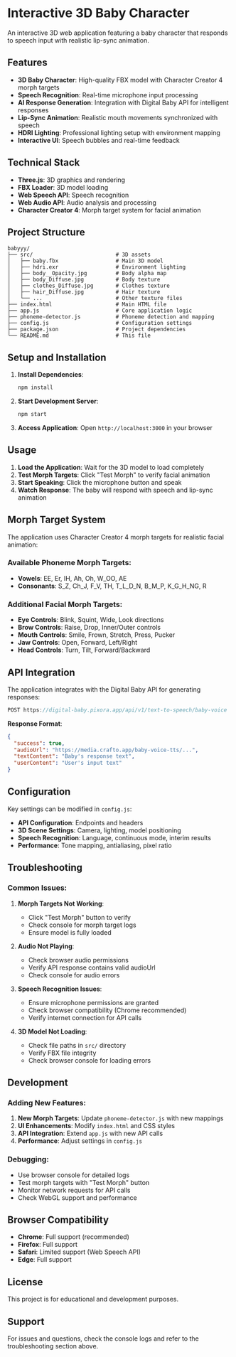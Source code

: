 # Interactive 3D Baby Character

An interactive 3D web application featuring a baby character that responds to speech input with realistic lip-sync animation.

## Features

- **3D Baby Character**: High-quality FBX model with Character Creator 4 morph targets
- **Speech Recognition**: Real-time microphone input processing
- **AI Response Generation**: Integration with Digital Baby API for intelligent responses
- **Lip-Sync Animation**: Realistic mouth movements synchronized with speech
- **HDRI Lighting**: Professional lighting setup with environment mapping
- **Interactive UI**: Speech bubbles and real-time feedback

## Technical Stack

- **Three.js**: 3D graphics and rendering
- **FBX Loader**: 3D model loading
- **Web Speech API**: Speech recognition
- **Web Audio API**: Audio analysis and processing
- **Character Creator 4**: Morph target system for facial animation

## Project Structure

```
babyyy/
├── src/                          # 3D assets
│   ├── baby.fbx                  # Main 3D model
│   ├── hdri.exr                  # Environment lighting
│   ├── body__Opacity.jpg         # Body alpha map
│   ├── body_Diffuse.jpg          # Body texture
│   ├── clothes_Diffuse.jpg       # Clothes texture
│   ├── hair_Diffuse.jpg          # Hair texture
│   └── ...                       # Other texture files
├── index.html                    # Main HTML file
├── app.js                        # Core application logic
├── phoneme-detector.js           # Phoneme detection and mapping
├── config.js                     # Configuration settings
├── package.json                  # Project dependencies
└── README.md                     # This file
```

## Setup and Installation

1. **Install Dependencies**:
   ```bash
   npm install
   ```

2. **Start Development Server**:
   ```bash
   npm start
   ```

3. **Access Application**:
   Open `http://localhost:3000` in your browser

## Usage

1. **Load the Application**: Wait for the 3D model to load completely
2. **Test Morph Targets**: Click "Test Morph" to verify facial animation
3. **Start Speaking**: Click the microphone button and speak
4. **Watch Response**: The baby will respond with speech and lip-sync animation

## Morph Target System

The application uses Character Creator 4 morph targets for realistic facial animation:

### Available Phoneme Morph Targets:
- **Vowels**: EE, Er, IH, Ah, Oh, W_OO, AE
- **Consonants**: S_Z, Ch_J, F_V, TH, T_L_D_N, B_M_P, K_G_H_NG, R

### Additional Facial Morph Targets:
- **Eye Controls**: Blink, Squint, Wide, Look directions
- **Brow Controls**: Raise, Drop, Inner/Outer controls
- **Mouth Controls**: Smile, Frown, Stretch, Press, Pucker
- **Jaw Controls**: Open, Forward, Left/Right
- **Head Controls**: Turn, Tilt, Forward/Backward

## API Integration

The application integrates with the Digital Baby API for generating responses:

```javascript
POST https://digital-baby.pixora.app/api/v1/text-to-speech/baby-voice
```

**Response Format**:
```json
{
  "success": true,
  "audioUrl": "https://media.crafto.app/baby-voice-tts/...",
  "textContent": "Baby's response text",
  "userContent": "User's input text"
}
```

## Configuration

Key settings can be modified in `config.js`:

- **API Configuration**: Endpoints and headers
- **3D Scene Settings**: Camera, lighting, model positioning
- **Speech Recognition**: Language, continuous mode, interim results
- **Performance**: Tone mapping, antialiasing, pixel ratio

## Troubleshooting

### Common Issues:

1. **Morph Targets Not Working**:
   - Click "Test Morph" button to verify
   - Check console for morph target logs
   - Ensure model is fully loaded

2. **Audio Not Playing**:
   - Check browser audio permissions
   - Verify API response contains valid audioUrl
   - Check console for audio errors

3. **Speech Recognition Issues**:
   - Ensure microphone permissions are granted
   - Check browser compatibility (Chrome recommended)
   - Verify internet connection for API calls

4. **3D Model Not Loading**:
   - Check file paths in `src/` directory
   - Verify FBX file integrity
   - Check browser console for loading errors

## Development

### Adding New Features:

1. **New Morph Targets**: Update `phoneme-detector.js` with new mappings
2. **UI Enhancements**: Modify `index.html` and CSS styles
3. **API Integration**: Extend `app.js` with new API calls
4. **Performance**: Adjust settings in `config.js`

### Debugging:

- Use browser console for detailed logs
- Test morph targets with "Test Morph" button
- Monitor network requests for API calls
- Check WebGL support and performance

## Browser Compatibility

- **Chrome**: Full support (recommended)
- **Firefox**: Full support
- **Safari**: Limited support (Web Speech API)
- **Edge**: Full support

## License

This project is for educational and development purposes.

## Support

For issues and questions, check the console logs and refer to the troubleshooting section above.
